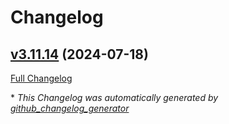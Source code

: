# Changelog

## [v3.11.14](https://github.com/CodeLieutenant/cassandra-stress/releases/tag/v3.11.14) (2024-07-18)

[Full Changelog](https://github.com/CodeLieutenant/cassandra-stress/compare/1f91e99223b0d1b7ed8390400d4a06ac08e4aa85...v3.11.14)



\* *This Changelog was automatically generated by [github_changelog_generator](https://github.com/github-changelog-generator/github-changelog-generator)*
